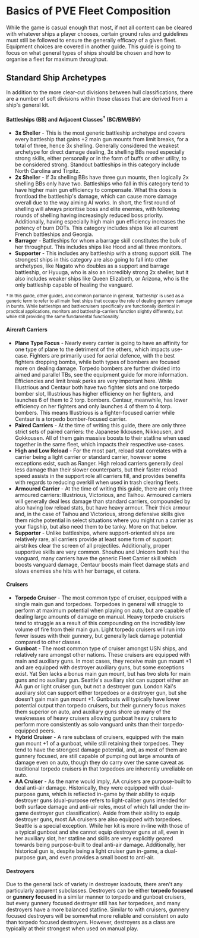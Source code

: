# Basics of PVE Fleet Composition
While the game is casual enough that most, if not all content can be cleared with whatever ships a player chooses, certain ground rules and guidelines must still be followed to ensure the generally efficacy of a given fleet. Equipment choices are covered in another guide. This guide is going to focus on what general types of ships should be chosen and how to organise a fleet for maximum throughput.

## Standard Ship Archetypes
In addition to the more clear-cut divisions between hull classifications, there are a number of soft divisions within those classes that are derived from a ship's general kit.

#### Battleships (BB) and Adjacent Classes<sup>†</sup> (BC/BM/BBV)
 - **3x Sheller** - This is the most generic battleship archetype and covers every battleship that gains +2 main gun mounts from limit breaks, for a total of three, hence 3x shelling. Generally considered the weakest archetype for direct damage dealing, 3x shelling BBs need especially strong skills, either personally or in the form of buffs or other utility, to be considered strong. Standout battleships in this category include North Carolina and Tirpitz.
 - **2x Sheller** - If 3x shelling BBs have three gun mounts, then logically 2x shelling BBs only have two. Battleships who fall in this category tend to have higher main gun efficiency to compensate. What this does is frontload the battleship's damage, which can cause more damage overall due to the way aiming AI works. In short, the first round of shelling will always prioritise boss and elite enemies, with following rounds of shelling having increasingly reduced boss priority. Additionally, having especially high main gun efficiency increases the potency of burn DOTs. This category includes ships like all current French battleships and Georgia.
 - **Barrager** - Battleships for whom a barrage skill constitutes the bulk of her throughput. This includes ships like Hood and all three monitors.
 - **Supporter** - This includes any battleship with a strong support skill. The strongest ships in this category are also going to fall into other archetypes, like Nagato who doubles as a support and barrage battleship, or Hyuuga, who is also an incredibly strong 2x sheller, but it also includes weaker ships like Queen Elizabeth, or Arizona, who is the only battleship capable of healing the vanguard.

 <sup>† In this guide, other guides, and common parliance in general, 'battleship' is used as a generic term to refer to all main fleet ships that occupy the role of dealing gunnery damage in bursts. While battleships and battlecruisers specifically are functionally identical in practical applications, monitors and battleship-carriers function slightly differently, but while still providing the same fundamental functionality.</sup>

#### Aircraft Carriers
 - **Plane Type Focus** - Nearly every carrier is going to have an affinity for one type of plane to the detriment of the others, which impacts use-case. Fighters are primarily used for aerial defence, with the best fighters dropping bombs, while both types of bombers are focused more on dealing damage. Torpedo bombers are further divided into aimed and parallel TBs, see the equipment guide for more information. Efficiencies and limit break perks are very important here. While Illustrious and Centaur both have two fighter slots and one torpedo bomber slot, Illustrious has higher efficiency on her fighters, and launches 6 of them to 2 torp. bombers. Centaur, meanwhile, has lower efficiency on her fighters and only launches 4 of them to 4 torp. bombers. This means Illustrious is a fighter-focused carrier while Centaur is a torpedo bomber-focused carrier.
 - **Paired Carriers** - At the time of writing this guide, there are only three strict sets of paired carriers: the Japanese Ikkousen, Nikkousen, and Gokkousen. All of them gain massive boosts to their statline when used together in the same fleet, which impacts their respective use-cases.
 - **High and Low Reload** - For the most part, reload stat correlates with a carrier being a light carrier or standard carrier, however some exceptions exist, such as Ranger. High reload carriers generally deal less damage than their slower counterparts, but their faster reload speed assists in the support role all carriers fill, and provides benefits with regards to reducing overkill when used in trash clearing fleets.
 - **Armoured Carrier** - At the time of writing this guide, there are only three armoured carriers: Illustrious, Victorious, and Taihou. Armoured carriers will generally deal less damage than standard carriers, compounded by also having low reload stats, but have heavy armour. Their thick armour and, in the case of Taihou and Victorious, strong defensive skills give them niche potential in select situations where you might run a carrier as your flagship, but also need them to be tanky. More on that below.
 - **Supporter** - Unlike battleships, where support-oriented ships are relatively rare, all carriers provide at least some form of support: airstrikes clear the screen of all projectiles. Additionally, proper supportive skills are very common. Shouhou and Unicorn both heal the vanguard, many carriers have the generic Fleet Carrier skill which boosts vanguard damage, Centaur boosts main fleet damage stats and slows enemies she hits with her barrage, et cetera.

#### Cruisers
 - **Torpedo Cruiser** - The most common type of cruiser, equipped with a single main gun and torpedoes. Torpedoes in general will struggle to perform at maximum potential when playing on auto, but are capable of dealing large amounts of damage on manual. Heavy torpedo cruisers tend to struggle as a result of this compounding on the incredibly low volume of fire from their main gun. Light torpedo cruisers will run into fewer issues with their gunnery, but generally lack damage potential compared to other classes.
 - **Gunboat** - The most common type of cruiser amongst USN ships, and relatively rare amongst other nations. These cruisers are equipped with main and auxiliary guns. In most cases, they receive main gun mount +1 and are equipped with destroyer auxiliary guns, but some exceptions exist. Yat Sen lacks a bonus main gun mount, but has two slots for main guns and no auxiliary gun. Seattle's auxiliary slot can support either an AA gun or light cruiser gun, but not a destroyer gun. London Kai's auxiliary slot can support either torpedoes or a destroyer gun, but she doesn't gain main gun mount +1. Gunboats will typically have lower potential output than torpedo cruisers, but their gunnery focus makes them superior on auto, and auxiliary guns shore up many of the weaknesses of heavy cruisers allowing gunboat heavy cruisers to perform more consistently as solo vanguard units than their torpedo-equipped peers.
 - **Hybrid Cruiser** - A rare subclass of cruisers, equipped with the main gun mount +1 of a gunboat, while still retaining their torpedoes. They tend to have the strongest damage potential, and, as most of them are gunnery focused, are still capable of pumping out large amounts of damage even on auto, though they do carry over the same caveat as traditional torpedo cruisers in that torpedoes are inherently unreliable on auto.
 - **AA Cruiser** - As the name would imply, AA cruisers are purpose-built to deal anti-air damage. Historically, they were equipped with dual-purpose guns, which is reflected in-game by their ability to equip destroyer guns (dual-purpose refers to light-caliber guns intended for both surface damage and anti-air roles, most of which fall under the in-game destroyer gun classification). Aside from their ability to equip destroyer guns, most AA cruisers are also equipped with torpedoes. Seattle is a special exception. While her kit is more in-line with those of a typical gunboat and she cannot equip destroyer guns at all, even in her auxiliary slot, her statline and skills are very explicitly geared towards being purpose-built to deal anti-air damage. Additionally, her historical gun is, despite being a light cruiser gun in-game, a dual-purpose gun, and even provides a small boost to anti-air.

#### Destroyers
Due to the general lack of variety in destroyer loadouts, there aren't any particularly apparent subclasses. Destroyers can be either **torpedo focused** or **gunnery focused** in a similar manner to torpedo and gunboat cruisers, but every gunnery focused destroyer still has her torpedoes, and many destroyers have a more balanced statline. Similar to with cruisers, gunnery focused destroyers will be somewhat more reliable and consistent on auto than torpedo focused destroyers. However, destroyers as a class are typically at their strongest when used on manual play.
